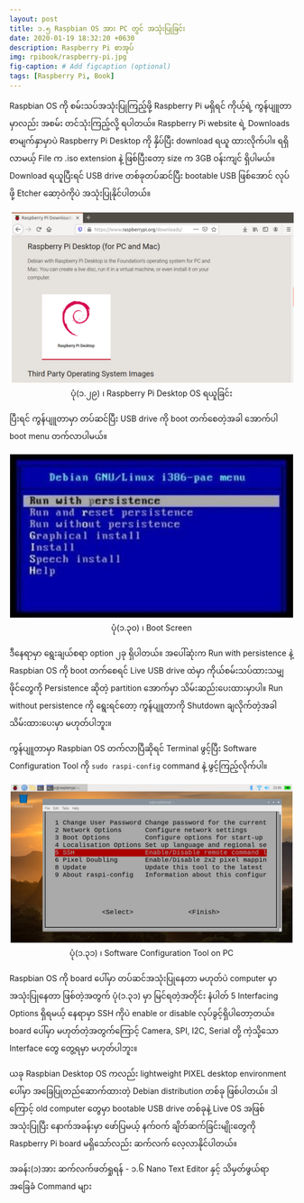 ```yaml
---
layout: post
title: ၁.၅ Raspbian OS အား PC တွင် အသုံးပြုခြင်း
date: 2020-01-19 18:32:20 +0630
description: Raspberry Pi စာအုပ်
img: rpibook/raspberry-pi.jpg
fig-caption: # Add figcaption (optional)
tags: [Raspberry Pi, Book]
---
```

Raspbian OS ကို စမ်းသပ်အသုံးပြုကြည့်ဖို့ Raspberry Pi မရှိရင် ကိုယ့်ရဲ့ ကွန်ပျူတာမှာလည်း အစမ်း တင်သုံးကြည့်လို့ ရပါတယ်။ Raspberry Pi website ရဲ့ Downloads စာမျက်နှာမှာပဲ Raspberry Pi Desktop ကို နှိပ်ပြီး download ရယူ ထားလိုက်ပါ။ ရရှိလာမယ့် File က .iso extension နဲ့ ဖြစ်ပြီးတော့ size က 3GB ဝန်းကျင် ရှိပါမယ်။ Download ရယူပြီးရင် USB drive တစ်ခုတပ်ဆင်ပြီး bootable USB ဖြစ်အောင် လုပ်ဖို့ Etcher ဆော့ဝဲကိုပဲ အသုံးပြုနိုင်ပါတယ်။

<p align="center">
<img src="/assets/img/rpibook/desktop-os.png">
<br>
<a>ပုံ(၁.၂၉) ၊ Raspberry Pi Desktop OS ရယူခြင်း</a>
</p>

ပြီးရင် ကွန်ပျူတာမှာ တပ်ဆင်ပြီး USB drive ကို boot တက်စေတဲ့အခါ အောက်ပါ boot menu တက်လာပါမယ်။ 

<p align="center">
<img src="/assets/img/rpibook/boot-screen.png">
<br>
<a>ပုံ(၁.၃၀) ၊ Boot Screen</a>
</p>

ဒီနေရာမှာ ရွေးချယ်စရာ option ၂ခု ရှိပါတယ်။ အပေါ်ဆုံးက Run with persistence နဲ့ Raspbian OS ကို boot တက်စေရင် Live USB drive ထဲမှာ ကိုယ်စမ်းသပ်ထားသမျှ ဖိုင်တွေကို Persistence ဆိုတဲ့ partition အောက်မှာ သိမ်းဆည်းပေးထားမှာပါ။ Run without persistence ကို ရွေးရင်တော့ ကွန်ပျူတာကို Shutdown ချလိုက်တဲ့အခါ သိမ်းထားပေးမှာ မဟုတ်ပါဘူး။

ကွန်ပျူတာမှာ Raspbian OS တက်လာပြီဆိုရင် Terminal ဖွင့်ပြီး Software Configuration Tool ကို  `sudo raspi-config`  command နဲ့ ဖွင့်ကြည့်လိုက်ပါ။

<p align="center">
<img src="/assets/img/rpibook/rpi-os-pc.png">
<br>
<a>ပုံ(၁.၃၁) ၊ Software Configuration Tool on PC</a>
</p>

Raspbian OS ကို board ပေါ်မှာ တပ်ဆင်အသုံးပြုနေတာ မဟုတ်ပဲ computer မှာ အသုံးပြုနေတာ ဖြစ်တဲ့အတွက် ပုံ(၁.၃၁) မှာ မြင်ရတဲ့အတိုင်း နံပါတ် 5 Interfacing Options ရှိရမယ့် နေရာမှာ SSH ကိုပဲ enable or disable လုပ်ခွင့်ရှိပါတော့တယ်။ board ပေါ်မှာ မဟုတ်တဲ့အတွက်ကြောင့် Camera, SPI, I2C, Serial တို့ ကဲ့သို့သော Interface တွေ တွေ့ရမှာ မဟုတ်ပါဘူး။

ယခု Raspbian Desktop OS ကလည်း lightweight PIXEL desktop environment ပေါ်မှာ အခြေပြုတည်ဆောက်ထားတဲ့ Debian distribution တစ်ခု ဖြစ်ပါတယ်။ ဒါကြောင့် old computer တွေမှာ bootable USB drive တစ်ခုနဲ့ Live OS အဖြစ် အသုံးပြုပြီး နောက်အခန်းမှာ ဖော်ပြမယ့် နက်ဝက် ချိတ်ဆက်ခြင်းမျိုးတွေကို Raspberry Pi board မရှိသော်လည်း ဆက်လက် လေ့လာနိုင်ပါတယ်။

အခန်း(၁)အား ဆက်လက်ဖတ်ရှုရန် - <a style="text-decoration:none" href="https://kogyikaunghtet.github.io/basic-cli/">၁.၆ Nano Text Editor နှင့် သိမှတ်ဖွယ်ရာ အခြေခံ Command များ</a>

